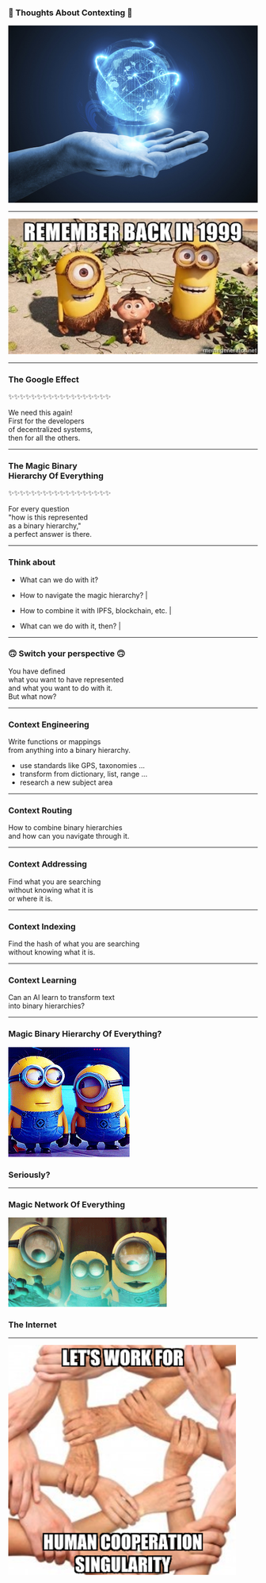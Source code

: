 ### 🤔 Thoughts About Contexting 🤔

![global_systems_at_hand](assets/image/global_systems_at_hand.jpg)

---

![back_in_99](assets/image/remember-back-in-1999.jpg)

---

### The Google Effect

✨✨✨✨✨✨✨✨✨✨✨✨✨✨✨✨✨✨

We need this again!<br>First for the developers <br>of decentralized systems,<br>then for all the others.

---

### The Magic Binary <br>Hierarchy Of Everything

✨✨✨✨✨✨✨✨✨✨✨✨✨✨✨✨✨✨

For every question <br>"how is this represented <br>as a binary hierarchy," <br> a perfect answer is there.

---

### Think about

- What can we do with it?

- How to navigate the magic hierarchy? |

- How to combine it with IPFS, blockchain, etc. |

- What can we do with it, then? |

---

### 🙃 Switch your perspective 🙃

You have defined <br> what you want to have represented <br> and what you want to do with it. 
<br> But what now?

---

### Context Engineering

Write functions or mappings <br>from anything into a binary hierarchy.

- use standards like GPS, taxonomies ...
- transform from dictionary, list, range ...
- research a new subject area

---

### Context Routing

How to combine binary hierarchies<br>
and how can you navigate through it.  

---

### Context Addressing

Find what you are searching <br> without knowing what it is <br> or where it is.

---

### Context Indexing

Find the hash of what you are searching <br> without knowing what it is.

---

### Context Learning

Can an AI learn to transform text<br>into binary hierarchies?

---

### Magic Binary Hierarchy Of Everything?


![global_systems_at_hand](assets/image/laughing.gif)


### Seriously?

---

### Magic Network Of Everything

![global_systems_at_hand](assets/image/astonished.gif)

### The Internet

---

![global_systems_at_hand](assets/image/work-for-hcs.png)


